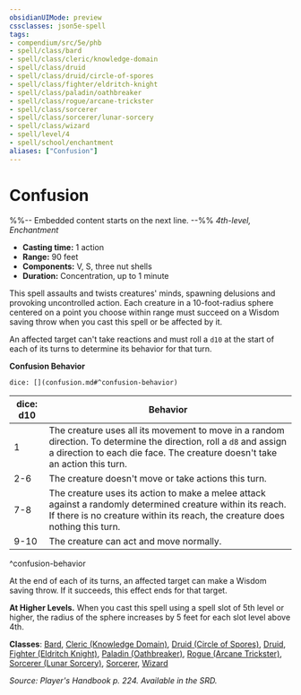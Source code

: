 ```yaml
---
obsidianUIMode: preview
cssclasses: json5e-spell
tags:
- compendium/src/5e/phb
- spell/class/bard
- spell/class/cleric/knowledge-domain
- spell/class/druid
- spell/class/druid/circle-of-spores
- spell/class/fighter/eldritch-knight
- spell/class/paladin/oathbreaker
- spell/class/rogue/arcane-trickster
- spell/class/sorcerer
- spell/class/sorcerer/lunar-sorcery
- spell/class/wizard
- spell/level/4
- spell/school/enchantment
aliases: ["Confusion"]
---
```

# Confusion
%%-- Embedded content starts on the next line. --%%
*4th-level, Enchantment*  

- **Casting time:** 1 action
- **Range:** 90 feet
- **Components:** V, S, three nut shells
- **Duration:** Concentration, up to 1 minute

This spell assaults and twists creatures' minds, spawning delusions and provoking uncontrolled action. Each creature in a 10-foot-radius sphere centered on a point you choose within range must succeed on a Wisdom saving throw when you cast this spell or be affected by it.

An affected target can't take reactions and must roll a `d10` at the start of each of its turns to determine its behavior for that turn.

**Confusion Behavior**

`dice: [](confusion.md#^confusion-behavior)`

| dice: d10 | Behavior |
|-----------|----------|
| 1 | The creature uses all its movement to move in a random direction. To determine the direction, roll a `d8` and assign a direction to each die face. The creature doesn't take an action this turn. |
| 2-6 | The creature doesn't move or take actions this turn. |
| 7-8 | The creature uses its action to make a melee attack against a randomly determined creature within its reach. If there is no creature within its reach, the creature does nothing this turn. |
| 9-10 | The creature can act and move normally. |
^confusion-behavior

At the end of each of its turns, an affected target can make a Wisdom saving throw. If it succeeds, this effect ends for that target.

**At Higher Levels.** When you cast this spell using a spell slot of 5th level or higher, the radius of the sphere increases by 5 feet for each slot level above 4th.

**Classes**: [Bard](/Systems/5e/classes/bard.md), [Cleric (Knowledge Domain)](/Systems/5e/classes/cleric-knowledge-domain.md), [Druid (Circle of Spores)](/Systems/5e/classes/druid-circle-of-spores-tce.md), [Druid](/Systems/5e/classes/druid.md), [Fighter (Eldritch Knight)](/Systems/5e/classes/fighter-eldritch-knight.md), [Paladin (Oathbreaker)](/Systems/5e/classes/paladin-oathbreaker.md), [Rogue (Arcane Trickster)](/Systems/5e/classes/rogue-arcane-trickster.md), [Sorcerer (Lunar Sorcery)](/Systems/5e/classes/sorcerer-lunar-sorcery-dsotdq.md), [Sorcerer](/Systems/5e/classes/sorcerer.md), [Wizard](/Systems/5e/classes/wizard.md)

*Source: Player's Handbook p. 224. Available in the SRD.*